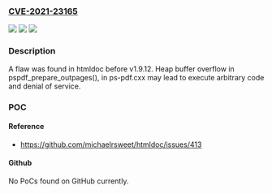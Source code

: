 ### [CVE-2021-23165](https://cve.mitre.org/cgi-bin/cvename.cgi?name=CVE-2021-23165)
![](https://img.shields.io/static/v1?label=Product&message=htmldoc&color=blue)
![](https://img.shields.io/static/v1?label=Version&message=n%2Fa&color=blue)
![](https://img.shields.io/static/v1?label=Vulnerability&message=CWE-122%20(Heap-based%20Buffer%20Overflow)&color=brighgreen)

### Description

A flaw was found in htmldoc before v1.9.12. Heap buffer overflow in pspdf_prepare_outpages(), in ps-pdf.cxx may lead to execute arbitrary code and denial of service.

### POC

#### Reference
- https://github.com/michaelrsweet/htmldoc/issues/413

#### Github
No PoCs found on GitHub currently.

